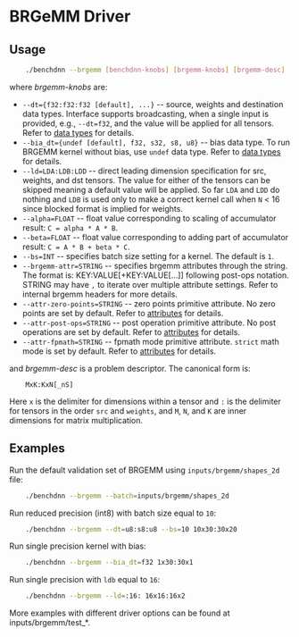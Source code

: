 # BRGeMM Driver

## Usage
``` sh
    ./benchdnn --brgemm [benchdnn-knobs] [brgemm-knobs] [brgemm-desc] ...
```

where *brgemm-knobs* are:

 - `--dt={f32:f32:f32 [default], ...}` -- source, weights and destination data
            types. Interface supports broadcasting, when a single input is
            provided, e.g., `--dt=f32`, and the value will be applied for all
            tensors. Refer to [data types](knobs_dt.md) for details.
 - `--bia_dt={undef [default], f32, s32, s8, u8}` -- bias data type.
            To run BRGEMM kernel without bias, use `undef` data type.
            Refer to [data types](knobs_dt.md) for details.
 - `--ld=LDA:LDB:LDD` -- direct leading dimension specification for src,
            weights, and dst tensors. The value for either of the tensors can be
            skipped meaning a default value will be applied.
            So far `LDA` and `LDD` do nothing and `LDB` is used only to make a
            correct kernel call when `N` < 16 since blocked format is implied
            for weights.
 - `--alpha=FLOAT` -- float value corresponding to scaling of accumulator
            result: `C = alpha * A * B`.
 - `--beta=FLOAT` -- float value corresponding to adding part of accumulator
            result: `C = A * B + beta * C`.
 - `--bs=INT` -- specifies batch size setting for a kernel. The default is `1`.
 - `--brgemm-attr=STRING` -- specifies brgemm attributes through the string.
            The format is: KEY:VALUE[+KEY:VALUE[...]] following post-ops
            notation. STRING may have `,` to iterate over multiple attribute
            settings. Refer to internal brgemm headers for more details.
 - `--attr-zero-points=STRING` -- zero points primitive attribute. No zero
            points are set by default. Refer to [attributes](knobs_attr.md)
            for details.
 - `--attr-post-ops=STRING` -- post operation primitive attribute. No post
            operations are set by default. Refer to [attributes](knobs_attr.md)
            for details.
 - `--attr-fpmath=STRING` -- fpmath mode primitive attribute. `strict` math mode
            is set by default. Refer to [attributes](knobs_attr.md) for details.

and *brgemm-desc* is a problem descriptor. The canonical form is:
```
    MxK:KxN[_nS]
```
Here `x` is the delimiter for dimensions within a tensor and `:` is the
delimiter for tensors in the order `src` and `weights`, and `M`, `N`, and `K`
are inner dimensions for matrix multiplication.

## Examples

Run the default validation set of BRGEMM using `inputs/brgemm/shapes_2d`
file:
``` sh
    ./benchdnn --brgemm --batch=inputs/brgemm/shapes_2d
```

Run reduced precision (int8) with batch size equal to `10`:
``` sh
    ./benchdnn --brgemm --dt=u8:s8:u8 --bs=10 10x30:30x20
```

Run single precision kernel with bias:
``` sh
    ./benchdnn --brgemm --bia_dt=f32 1x30:30x1
```

Run single precision with `ldb` equal to `16`:
``` sh
    ./benchdnn --brgemm --ld=:16: 16x16:16x2
```

More examples with different driver options can be found at
inputs/brgemm/test_\*.
